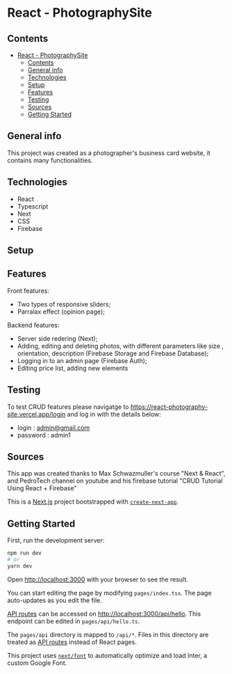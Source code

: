 # React - PhotographySite

## Contents
- [React - PhotographySite](#react---photographysite)
  - [Contents](#spis-treści)
  - [General info](#general-info)
  - [Technologies](#technologies)
  - [Setup](#setup)
  - [Features](#features)
  - [Testing](#testing)
  - [Sources](#sources)
  - [Getting Started](#getting-started)

## General info 
  
This project was created as a photographer's business card website, it contains many functionalities.

## Technologies
   - React
   - Typescript
   - Next
   - CSS
   - Firebase
## Setup 

## Features
  Front features: 
   - Two types of responsive sliders;
   - Parralax effect (opinion page);

  Backend features:
   - Server side redering (Next);
   - Adding, editing and deleting photos, with different parameters like size , orientation, description (Firebase Storage and Firebase Database);
   - Logging in to an admin page (Firebase Auth);
   - Editing price list, adding new elements
## Testing
   To test CRUD features please navigatge to https://react-photography-site.vercel.app/login and log in with the details below:
   - login : admin@gmail.com 
   - password : admin1
  
## Sources
  This app was created thanks to Max Schwazmuller's course "Next & React", and PedroTech channel on youtube and his firebase tutorial "CRUD Tutorial Using React + Firebase"











This is a [Next.js](https://nextjs.org/) project bootstrapped with [`create-next-app`](https://github.com/vercel/next.js/tree/canary/packages/create-next-app).

## Getting Started

First, run the development server:

```bash
npm run dev
# or
yarn dev
```

Open [http://localhost:3000](http://localhost:3000) with your browser to see the result.

You can start editing the page by modifying `pages/index.tsx`. The page auto-updates as you edit the file.

[API routes](https://nextjs.org/docs/api-routes/introduction) can be accessed on [http://localhost:3000/api/hello](http://localhost:3000/api/hello). This endpoint can be edited in `pages/api/hello.ts`.

The `pages/api` directory is mapped to `/api/*`. Files in this directory are treated as [API routes](https://nextjs.org/docs/api-routes/introduction) instead of React pages.

This project uses [`next/font`](https://nextjs.org/docs/basic-features/font-optimization) to automatically optimize and load Inter, a custom Google Font.



